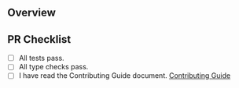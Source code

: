 ## Overview

<!-- Write a description of your work.  -->

## PR Checklist
- [ ] All tests pass.
- [ ] All type checks pass.
- [ ] I have read the Contributing Guide document.
    [Contributing Guide](https://github.com/Team-Grace/devgrace/blob/master/.github/CONTRIBUTING.md)